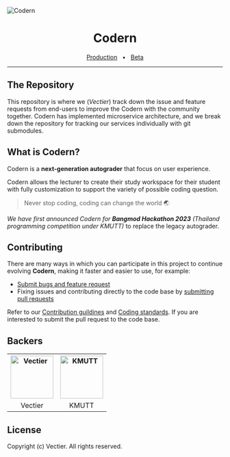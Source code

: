 ![Codern](https://i.imgur.com/eWR1Duq.png)

<div align="center">
  <h1>Codern</h1>
  
  <a href="https://codern.vectier.co">Production</a>
  <span>&nbsp;&nbsp;•&nbsp;&nbsp;</span>
  <a href="https://beta.codern.vectier.co">Beta</a>

  <hr />
</div>

## The Repository

This repository is where we (*Vectier*) track down the issue and feature requests from end-users to improve the Codern with the community together. Codern has implemented microservice architecture, and we break down the repository for tracking our services individually with git submodules.

## What is Codern?

Codern is a **next-generation autograder** that focus on user experience.

Codern allows the lecturer to create their study workspace for their student with fully customization to support the variety of possible coding question.

> Never stop coding, coding can change the world 🌏

*We have first announced Codern for **Bangmod Hackathon 2023** (Thailand programming competition under KMUTT)* to replace the legacy autograder.

## Contributing

There are many ways in which you can participate in this project to continue evolving **Codern**, making it faster and easier to use, for example:
- [Submit bugs and feature request](https://github.com/codern-org/codern/issues)
- Fixing issues and contributing directly to the code base by [submitting pull requests](https://github.com/codern-org/codern/pulls)

Refer to our [Contribution guildines](https://github.com/codern-org/codern/blob/main/docs/contribution.md) and [Coding standards](https://github.com/codern-org/codern/blob/main/docs/coding-standards.md). If you are interested to submit the pull request to the code base.

## Backers

<table>
  <tr>
    <th>
      <a href="https://github.com/vectier">
        <img width="100" src="https://i.imgur.com/uPdYIW7.png" alt="Vectier" />
      </a>
    </th>
    <th>
      <a href="https://kmutt.ac.th">
        <img width="100" src="https://i.imgur.com/kqJD7UN.jpg" alt="KMUTT" />
      </a>
    </th>
  </tr>
  <tr>
    <td align="center">Vectier</td>
    <td align="center">KMUTT</td>
  </tr>
</table>

## License

Copyright (c) Vectier. All rights reserved.
